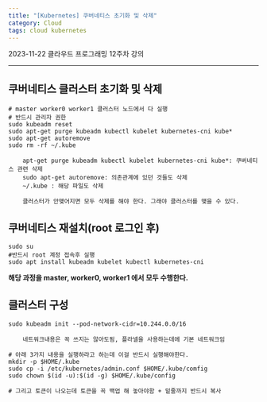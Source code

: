 ```yaml
---
title: "[Kubernetes] 쿠버네티스 초기화 및 삭제"
category: Cloud
tags: cloud kubernetes
---
```


2023-11-22 클라우드 프로그래밍 12주차 강의

-----

## 쿠버네티스 클러스터 초기화 및 삭제

```shell
# master worker0 worker1 클러스터 노드에서 다 실행
# 반드시 관리자 권한
sudo kubeadm reset 
sudo apt-get purge kubeadm kubectl kubelet kubernetes-cni kube*
sudo apt-get autoremove
sudo rm -rf ~/.kube
```
        apt-get purge kubeadm kubectl kubelet kubernetes-cni kube*: 쿠버네티스 관련 삭제
        sudo apt-get autoremove: 의존관계에 있던 것들도 삭제
        ~/.kube : 해당 파일도 삭제

        클러스터가 안맺어지면 모두 삭제를 해야 한다. 그래야 클러스터를 맺을 수 있다.

## 쿠버네티스 재설치(root 로그인 후)
```shell
sudo su
#반드시 root 계정 접속후 실행
sudo apt install kubeadm kubelet kubectl kubernetes-cni
```

<b class="text-red">해당 과정을 master, worker0, worker1 에서 모두 수행한다.</b>

## 클러스터 구성

```shell
sudo kubeadm init --pod-network-cidr=10.244.0.0/16
```
        네트워크내용은 꼭 쓰지는 않아도됨, 플라넬을 사용하는데에 기본 네트워크임

```shell
# 아래 3가지 내용을 실행하라고 하는데 이걸 반드시 실행해야한다.
mkdir -p $HOME/.kube
sudo cp -i /etc/kubernetes/admin.conf $HOME/.kube/comfig
sudo chown $(id -u):$(id -g) $HOME/.kube/config

# 그리고 토큰이 나오는데 토큰을 꼭 백업 해 놓아야함 + 밑줄까지 반드시 복사
```